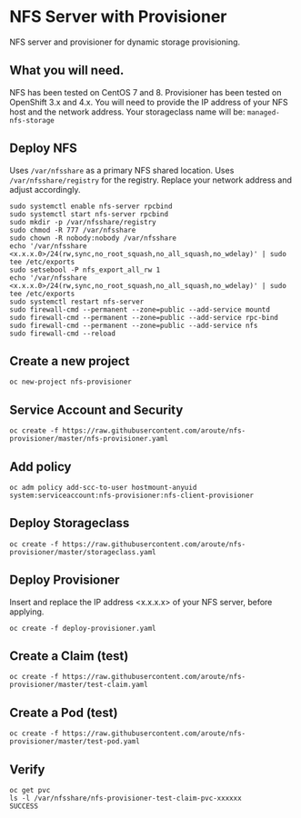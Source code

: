 # NFS Server with Provisioner
NFS server and provisioner for dynamic storage provisioning.

## What you will need.
NFS has been tested on CentOS 7 and 8. Provisioner has been tested on OpenShift 3.x and 4.x. You will need to provide the IP address of your NFS host and the network address. Your storageclass name will be: `managed-nfs-storage`

## Deploy NFS
Uses `/var/nfsshare` as a primary NFS shared location. Uses `/var/nfsshare/registry` for the registry. Replace your network address and adjust accordingly.
```
sudo systemctl enable nfs-server rpcbind
sudo systemctl start nfs-server rpcbind
sudo mkdir -p /var/nfsshare/registry
sudo chmod -R 777 /var/nfsshare
sudo chown -R nobody:nobody /var/nfsshare
echo '/var/nfsshare <x.x.x.0>/24(rw,sync,no_root_squash,no_all_squash,no_wdelay)' | sudo tee /etc/exports
sudo setsebool -P nfs_export_all_rw 1
echo '/var/nfsshare <x.x.x.0>/24(rw,sync,no_root_squash,no_all_squash,no_wdelay)' | sudo tee /etc/exports
sudo systemctl restart nfs-server
sudo firewall-cmd --permanent --zone=public --add-service mountd
sudo firewall-cmd --permanent --zone=public --add-service rpc-bind
sudo firewall-cmd --permanent --zone=public --add-service nfs
sudo firewall-cmd --reload
```

## Create a new project
```
oc new-project nfs-provisioner
```
## Service Account and Security
```
oc create -f https://raw.githubusercontent.com/aroute/nfs-provisioner/master/nfs-provisioner.yaml
```
## Add policy
```
oc adm policy add-scc-to-user hostmount-anyuid system:serviceaccount:nfs-provisioner:nfs-client-provisioner
```
## Deploy Storageclass
```
oc create -f https://raw.githubusercontent.com/aroute/nfs-provisioner/master/storageclass.yaml
```
## Deploy Provisioner
Insert and replace the IP address <x.x.x.x> of your NFS server, before applying.
```
oc create -f deploy-provisioner.yaml
```
## Create a Claim (test)
```
oc create -f https://raw.githubusercontent.com/aroute/nfs-provisioner/master/test-claim.yaml
```
## Create a Pod (test)
```
oc create -f https://raw.githubusercontent.com/aroute/nfs-provisioner/master/test-pod.yaml
```
## Verify
```
oc get pvc
ls -l /var/nfsshare/nfs-provisioner-test-claim-pvc-xxxxxx
SUCCESS
```
